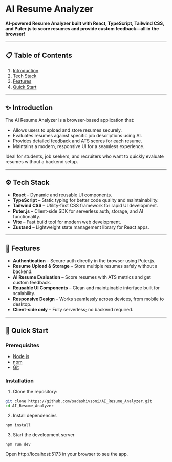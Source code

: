 # AI Resume Analyzer

**AI-powered Resume Analyzer built with React, TypeScript, Tailwind CSS, and Puter.js to score resumes and provide custom feedback—all in the browser!**

---

## 📋 Table of Contents

1. [Introduction](#introduction)
2. [Tech Stack](#tech-stack)
3. [Features](#features)
4. [Quick Start](#quick-start)

---

## ✨ Introduction

The AI Resume Analyzer is a browser-based application that:

- Allows users to upload and store resumes securely.
- Evaluates resumes against specific job descriptions using AI.
- Provides detailed feedback and ATS scores for each resume.
- Maintains a modern, responsive UI for a seamless experience.

Ideal for students, job seekers, and recruiters who want to quickly evaluate resumes without a backend setup.

---

## ⚙️ Tech Stack

- **React** – Dynamic and reusable UI components.
- **TypeScript** – Static typing for better code quality and maintainability.
- **Tailwind CSS** – Utility-first CSS framework for rapid UI development.
- **Puter.js** – Client-side SDK for serverless auth, storage, and AI functionality.
- **Vite** – Fast build tool for modern web development.
- **Zustand** – Lightweight state management library for React apps.

---

## 🔋 Features

- **Authentication** – Secure auth directly in the browser using Puter.js.
- **Resume Upload & Storage** – Store multiple resumes safely without a backend.
- **AI Resume Evaluation** – Score resumes with ATS metrics and get custom feedback.
- **Reusable UI Components** – Clean and maintainable interface built for scalability.
- **Responsive Design** – Works seamlessly across devices, from mobile to desktop.
- **Client-side only** – Fully serverless; no backend required.

---

## 🤸 Quick Start

### Prerequisites

- [Node.js](https://nodejs.org)
- [npm](https://www.npmjs.com)
- [Git](https://git-scm.com)

### Installation

1. Clone the repository:

```bash
git clone https://github.com/sadashivsoni/AI_Resume_Analyzer.git
cd AI_Resume_Analyzer
```

2. Install dependencies

```bash
npm install
```

3. Start the development server

```bash
npm run dev
```

Open http://localhost:5173 in your browser to see the app.
